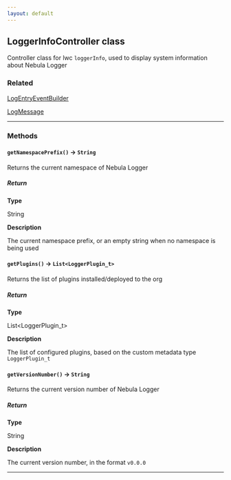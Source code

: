```yaml
---
layout: default
---
```


## LoggerInfoController class

Controller class for lwc `loggerInfo`, used to display system information about Nebula Logger

### Related

[LogEntryEventBuilder](LogEntryEventBuilder)

[LogMessage](LogMessage)

---

### Methods

#### `getNamespacePrefix()` → `String`

Returns the current namespace of Nebula Logger

##### Return

**Type**

String

**Description**

The current namespace prefix, or an empty string when no namespace is being used

#### `getPlugins()` → `List<LoggerPlugin_t>`

Returns the list of plugins installed/deployed to the org

##### Return

**Type**

List&lt;LoggerPlugin_t&gt;

**Description**

The list of configured plugins, based on the custom metadata type `LoggerPlugin_t`

#### `getVersionNumber()` → `String`

Returns the current version number of Nebula Logger

##### Return

**Type**

String

**Description**

The current version number, in the format `v0.0.0`

---
